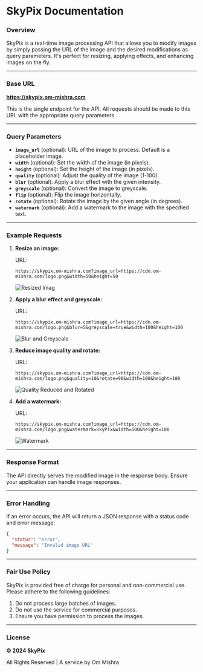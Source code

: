 # SkyPix Documentation

### Overview
SkyPix is a real-time image processing API that allows you to modify images by simply passing the URL of the image and the desired modifications as query parameters. It's perfect for resizing, applying effects, and enhancing images on the fly.

---

### Base URL
**https://skypix.om-mishra.com**

This is the single endpoint for the API. All requests should be made to this URL with the appropriate query parameters.

---

### Query Parameters
- **`image_url`** (optional): URL of the image to process. Default is a placeholder image.
- **`width`** (optional): Set the width of the image (in pixels).
- **`height`** (optional): Set the height of the image (in pixels).
- **`quality`** (optional): Adjust the quality of the image (1-100).
- **`blur`** (optional): Apply a blur effect with the given intensity.
- **`greyscale`** (optional): Convert the image to greyscale.
- **`flip`** (optional): Flip the image horizontally.
- **`rotate`** (optional): Rotate the image by the given angle (in degrees).
- **`watermark`** (optional): Add a watermark to the image with the specified text.

---

### Example Requests

1. **Resize an image:**

   URL:
   ```
   https://skypix.om-mishra.com?image_url=https://cdn.om-mishra.com/logo.png&width=50&height=50
   ```
   ![Resized Imag](https://skypix.om-mishra.com?image_url=https://cdn.om-mishra.com/logo.png&width=100&height=100)

2. **Apply a blur effect and greyscale:**

   URL:
   ```
   https://skypix.om-mishra.com?image_url=https://cdn.om-mishra.com/logo.png&blur=5&greyscale=true&width=100&height=100
   ```
   ![Blur and Greyscale](https://skypix.om-mishra.com?image_url=https://cdn.om-mishra.com/logo.png&blur=5&greyscale=true&width=100&height=100)

3. **Reduce image quality and rotate:**

   URL:
   ```
   https://skypix.om-mishra.com?image_url=https://cdn.om-mishra.com/logo.png&quality=10&rotate=90&width=100&height=100
   ```
   ![Quality Reduced and Rotated](https://skypix.om-mishra.com?image_url=https://cdn.om-mishra.com/logo.png&quality=10&rotate=90&width=100&height=100)

4. **Add a watermark:**

   URL:
   ```
   https://skypix.om-mishra.com?image_url=https://cdn.om-mishra.com/logo.png&watermark=SkyPix&width=100&height=100
   ```
   ![Watermark](https://skypix.om-mishra.com?image_url=https://cdn.om-mishra.com/logo.png&watermark=SkyPix&width=100&height=100)

---

### Response Format
The API directly serves the modified image in the response body. Ensure your application can handle image responses.

---

### Error Handling
If an error occurs, the API will return a JSON response with a status code and error message:

```json
{
  "status": "error",
  "message": "Invalid image URL"
}
```

---

### Fair Use Policy
SkyPix is provided free of charge for personal and non-commercial use. Please adhere to the following guidelines:

1. Do not process large batches of images.
2. Do not use the service for commercial purposes.
3. Ensure you have permission to process the images.

---

### License
**© 2024 SkyPix**

All Rights Reserved | A service by Om Mishra
